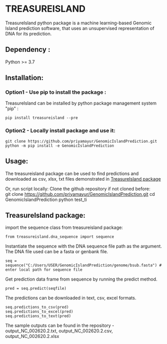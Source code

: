 # TREASUREISLAND

TreasureIsland python package is a machine learning-based Genomic Island prediction software, that uses an unsupervised representation of DNA for its prediction.

## Dependency :

Python >= 3.7

## Installation:

### Option1 - Use pip to install the package :
TreasureIsland can be installed by python package management system "pip" :

    pip install treasureisland --pre 

### Option2 - Locally install package and use it:
    git clone https://github.com/priyamayur/GenomicIslandPrediction.git
    python -m pip install -e GenomicIslandPrediction
    
    
## Usage:

The treasureisland package can be used to find predictions and downloaded as csv, xlsx, txt files demonstrated in [TreasureIsland package](#TreasureIsland-package)

Or, run script locally:
Clone the github repository if not cloned before:   
    git clone https://github.com/priyamayur/GenomicIslandPrediction.git
    cd GenomicIslandPrediction
    python test_ti <DNA file> 
    


## TreasureIsland package:

import the sequence class from treasureisland package:

    from treasureisland.dna_sequence import sequence 

Instantiate the sequence with the DNA sequence file path as the argument. 
The DNA file used can be a fasta or genbank file.

    seq = sequence("C:/Users/USER/GenomicIslandPrediction/genome/bsub.fasta") # enter local path for sequence file

Get prediction data frame from sequence by running the predict method.

    pred = seq.predict(seqfile)

The predictions can be downloaded in text, csv, excel formats.

    seq.predictions_to_csv(pred)
    seq.predictions_to_excel(pred)
    seq.predictions_to_text(pred)

The sample outputs can be found in the repository - output_NC_002620.2.txt, output_NC_002620.2.csv, output_NC_002620.2.xlsx 





